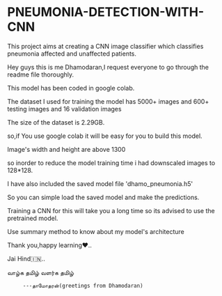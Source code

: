 # PNEUMONIA-DETECTION-WITH-CNN
This project aims at creating a CNN image classifier which classifies pneumonia affected and unaffected patients.

Hey guys this is me Dhamodaran,I request everyone to go through the  readme file thoroughly.

This model has been coded in google colab.

The dataset I used for training the model has 5000+ images and 600+ testing images and 16 validation images

The size of the dataset is 2.29GB.

so,if You use google colab it will be easy for you to build this model.

Image's width and height are above 1300 

so inorder to reduce the model training time i had downscaled images to 128*128.

I have also included the saved model file 'dhamo_pneumonia.h5'

So you can simple load the saved model and make the predictions.

Training a CNN for this will take you a long time so its advised to use the pretrained model.

Use summary method to know about my model's architecture

 Thank you,happy learning❤️..
 
 Jai Hind🇮🇳..
 
 வாழ்க தமிழ் வளர்க தமிழ்
         
         ---தாமோதரன்(greetings from Dhamodaran)



